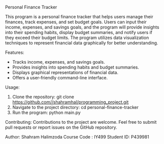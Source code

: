 Personal Finance Tracker

This program is a personal finance tracker that helps users manage their finances, track expenses, and set budget goals. Users can input their income, expenses, and savings goals, and the program will provide insights into their spending habits, display budget summaries, and notify users if they exceed their budget limits. The program utilizes data visualization techniques to represent financial data graphically for better understanding.

Features:
- Tracks income, expenses, and savings goals.
- Provides insights into spending habits and budget summaries.
- Displays graphical representations of financial data.
- Offers a user-friendly command-line interface.

Usage:
1. Clone the repository: git clone https://github.com//shahramhal/programming_project.git
2. Navigate to the project directory: cd personal-finance-tracker
3. Run the program: python main.py


Contributing:
Contributions to the project are welcome. Feel free to submit pull requests or report issues on the GitHub repository.

Author:
Shahram Halimzoda
Course Code : IY499
Student ID: P439981 